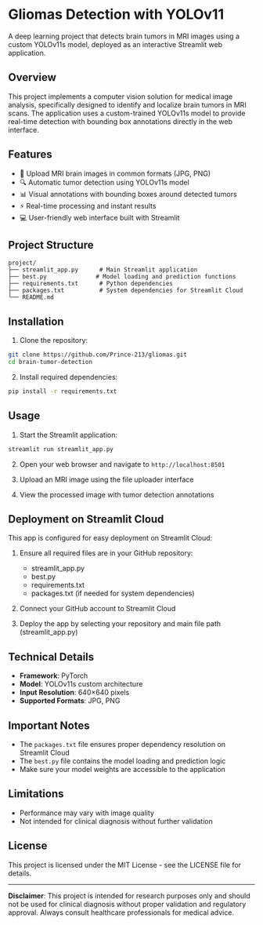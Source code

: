 # Gliomas Detection with YOLOv11

A deep learning project that detects brain tumors in MRI images using a custom YOLOv11s model, deployed as an interactive Streamlit web application.

## Overview

This project implements a computer vision solution for medical image analysis, specifically designed to identify and localize brain tumors in MRI scans. The application uses a custom-trained YOLOv11s model to provide real-time detection with bounding box annotations directly in the web interface.

## Features

- 🧠 Upload MRI brain images in common formats (JPG, PNG)
- 🔍 Automatic tumor detection using YOLOv11s model
- 📊 Visual annotations with bounding boxes around detected tumors
- ⚡ Real-time processing and instant results
- 💻 User-friendly web interface built with Streamlit

## Project Structure

```
project/
├── streamlit_app.py      # Main Streamlit application
├── best.py              # Model loading and prediction functions
├── requirements.txt      # Python dependencies
├── packages.txt          # System dependencies for Streamlit Cloud
└── README.md
```

## Installation

1. Clone the repository:
```bash
git clone https://github.com/Prince-213/gliomas.git
cd brain-tumor-detection
```

2. Install required dependencies:
```bash
pip install -r requirements.txt
```

## Usage

1. Start the Streamlit application:
```bash
streamlit run streamlit_app.py
```

2. Open your web browser and navigate to `http://localhost:8501`

3. Upload an MRI image using the file uploader interface

4. View the processed image with tumor detection annotations

## Deployment on Streamlit Cloud

This app is configured for easy deployment on Streamlit Cloud:

1. Ensure all required files are in your GitHub repository:
   - streamlit_app.py
   - best.py
   - requirements.txt
   - packages.txt (if needed for system dependencies)

2. Connect your GitHub account to Streamlit Cloud

3. Deploy the app by selecting your repository and main file path (streamlit_app.py)

## Technical Details

- **Framework**: PyTorch
- **Model**: YOLOv11s custom architecture
- **Input Resolution**: 640×640 pixels
- **Supported Formats**: JPG, PNG

## Important Notes

- The `packages.txt` file ensures proper dependency resolution on Streamlit Cloud
- The `best.py` file contains the model loading and prediction logic
- Make sure your model weights are accessible to the application

## Limitations

- Performance may vary with image quality
- Not intended for clinical diagnosis without further validation

## License

This project is licensed under the MIT License - see the LICENSE file for details.

---

**Disclaimer**: This project is intended for research purposes only and should not be used for clinical diagnosis without proper validation and regulatory approval. Always consult healthcare professionals for medical advice.
